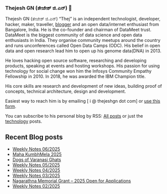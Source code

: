 ### Thejesh GN (ತೇಜೇಶ್ ಜಿ.ಎನ್) 👋

Thejesh GN (ತೇಜೇಶ್ ಜಿ.ಎನ್) “Thej” is an independent technologist, developer, hacker, maker, traveller, [blogger](https://thejeshgn.com/) and an open data/internet enthusiast from Bangalore, India. He is the co-founder and chairman of DataMeet trust. DataMeet is the biggest community of data science and open data enthusiasts in India. They organise community meetups around the country and runs unconferences called Open Data Camps (ODC). His belief in open data and open research lead him to open up his genome data(DNA) in 2013.

He loves hacking open source software, researching and developing products, speaking at events and hosting workshops. His passion for using technology for social change won him the Infosys Community Empathy Fellowship in 2010. In 2018, he was awarded the IBM Champion title.

His core skills are research and development of new ideas, building proof of concepts, technical architecture, design and development.

Easiest way to reach him is by emailing [ i @ thejeshgn dot com] or [use this form](https://thejeshgn.com/contact/).

You can subscribe to his personal blog by RSS: [All posts](https://feeds.thejeshgn.com/thejeshgn) or just the [technology](https://feeds.thejeshgn.com/technology) posts.

## Recent Blog posts
<!-- BLOG-POST-LIST:START -->
- [Weekly Notes 06/2025](https://thejeshgn.com/2025/02/07/weekly-notes-06-2025/)
- [Maha KumbhMela 2025](https://thejeshgn.com/2025/02/07/maha-kumbhmela-2025/)
- [Dogs of Varanasi Ghats](https://thejeshgn.com/2025/02/01/dogs-of-varanasi-ghats/)
- [Weekly Notes 05/2025](https://thejeshgn.com/2025/01/31/weekly-notes-05-2025/)
- [Weekly Notes 04/2025](https://thejeshgn.com/2025/01/24/weekly-notes-04-2025/)
- [Weekly Notes 03/2025](https://thejeshgn.com/2025/01/17/weekly-notes-03-2025/)
- [Nagarathna Memorial Grant – 2025 Open for Applications](https://thejeshgn.com/2025/01/15/nagarathna-memorial-grant-2025-open-for-applications/)
- [Weekly Notes 02/2025](https://thejeshgn.com/2025/01/10/weekly-notes-02-2025/)
<!-- BLOG-POST-LIST:END -->
